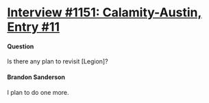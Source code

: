 # [Interview #1151: Calamity-Austin, Entry #11](https://www.theoryland.com/intvmain.php?i=1151#11)

#### Question

Is there any plan to revisit [Legion]?

#### Brandon Sanderson

I plan to do one more.

